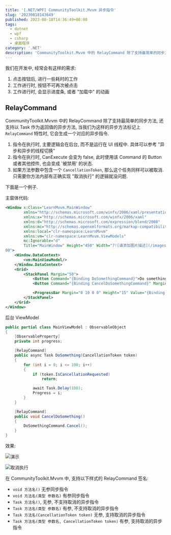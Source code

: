 ```yaml
---
title: '[.NET/WPF] CommunityToolkit.Mvvm 异步指令'
slug: '20230818143649'
published: 2023-08-18T14:36:49+08:00
tags:
  - dotnet
  - wpf
  - csharp
  - 桌面程序
category: '.NET'
description: 'CommunityToolkit.Mvvm 中的 RelayCommand 除了支持最简单的同步方法, 还支持以 Task 作为返回值的异步方法.'
---
```


我们在开发中, 经常会有这样的需求:


1. 点击按钮后, 进行一些耗时的工作
2. 工作进行时, 按钮不可再次被点击
3. 工作进行时, 会显示进度条, 或者 "加载中" 的动画


## RelayCommand

CommunityToolkit.Mvvm 中的 RelayCommand 除了支持最简单的同步方法, 还支持以 Task 作为返回值的异步方法, 当我们为这样的异步方法标记上 `RelayCommand` 特性时, 它会生成一个对应的异步指令.


1. 指令在执行时, 主要逻辑会在后台, 而不是运行在 UI 线程中. 具体可以参考 "异步和异步的线程切换"
2. 指令在执行时, CanExecute 会变为 false, 此时使用该 Command 的 Button 或者其他控件, 也会变成 '被禁用' 的状态.
3. 如果方法参数中包含一个 `CancellationToken`, 那么这个任务同样可以被取消. 只需要你方法内部有正确实现 "取消执行" 的逻辑就没问题.


下面是一个例子.


主窗体代码:

```xml
<Window x:Class="LearnMvvm.MainWindow"
        xmlns="http://schemas.microsoft.com/winfx/2006/xaml/presentation"
        xmlns:x="http://schemas.microsoft.com/winfx/2006/xaml"
        xmlns:d="http://schemas.microsoft.com/expression/blend/2008"
        xmlns:mc="http://schemas.openxmlformats.org/markup-compatibility/2006"
        xmlns:local="clr-namespace:LearnMvvm"
        xmlns:vm="clr-namespace:LearnMvvm.ViewModels"
        mc:Ignorable="d"
        Title="MainWindow" Height="450" Width="7![请添加图片描述](/images/65ddbab8f917458bbfd40ebdb6bb6d16.gif)
00">
    <Window.DataContext>
        <vm:MainViewModel/>
    </Window.DataContext>
    <Grid>
        <StackPanel Margin="50">
            <Button Command="{Binding DoSomethingCommand}">Do something</Button>
            <Button Command="{Binding CancelDoSomethingCommand}" Margin="0 5 0 0">Cancel</Button>

            <ProgressBar Margin="0 10 0 0" Height="15" Value="{Binding Progress}"/>
        </StackPanel>
    </Grid>
</Window>
```


后台 ViewModel

```cs
public partial class MainViewModel : ObservableObject
{
    [ObservableProperty]
    private int progress;

    [RelayCommand]
    public async Task DoSomething(CancellationToken token)
    {
        for (int i = 0; i <= 100; i++)
        {
            if (token.IsCancellationRequested)
                return;

            await Task.Delay(100);
            Progress = i;
        }
    }

    [RelayCommand]
    public void CancelDoSomething()
    {
        DoSomethingCommand.Cancel();
    }
}
```


效果:

![演示](/images/ca49f2eac6c945d29321a6cc1181787f.gif)

![取消执行](/images/ca07eac8f7284e51a4607ec072cadafe.gif)


在 CommunityToolkit.Mvvm 中, 支持以下样式的 RelayCommand 签名:


- `void 方法名()` 无参同步指令
- `void 方法名(类型 参数名)` 有参同步指令
- `Task 方法名()`, 无参, 不支持取消的异步指令
- `Task 方法名(类型 参数名)` 有参, 不支持取消的异步指令
- `Task 方法名(CancellationToken token)` 无参, 支持取消的异步指令
- `Task 方法名(类型 参数名, CancellationToken token)` 有参, 支持取消的异步指令
